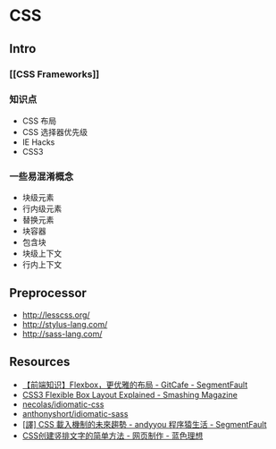 # CSS


## Intro

### [[CSS Frameworks]]

### 知识点

- CSS 布局
- CSS 选择器优先级
- IE Hacks
- CSS3


### 一些易混淆概念

- 块级元素
- 行内级元素
- 替换元素
- 块容器
- 包含块
- 块级上下文
- 行内上下文


## Preprocessor

- http://lesscss.org/
- http://stylus-lang.com/
- http://sass-lang.com/


## Resources

- [【前端知识】Flexbox，更优雅的布局 - GitCafe - SegmentFault](https://segmentfault.com/a/1190000002490633)
- [CSS3 Flexible Box Layout Explained - Smashing Magazine](https://www.smashingmagazine.com/2011/09/css3-flexible-box-layout-explained/)
- [necolas/idiomatic-css](https://github.com/necolas/idiomatic-css)
- [anthonyshort/idiomatic-sass](https://github.com/anthonyshort/idiomatic-sass)
- [[譯] CSS 載入機制的未來趨勢 - andyyou 程序猿生活 - SegmentFault](https://segmentfault.com/a/1190000004454799)
- [CSS创建竖排文字的简单方法 - 网页制作 - 蓝色理想](http://www.blueidea.com/tech/web/2010/8140.asp)
